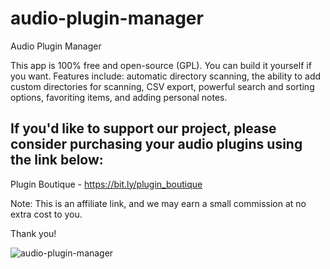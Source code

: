 # audio-plugin-manager
Audio Plugin Manager

This app is 100% free and open-source (GPL). You can build it yourself if you want.
Features include: automatic directory scanning, the ability to add custom directories for scanning, CSV export, powerful search and sorting options, favoriting items, and adding personal notes.

If you'd like to support our project, please consider purchasing your audio plugins using the link below:
-
Plugin Boutique - https://bit.ly/plugin_boutique

Note: This is an affiliate link, and we may earn a small commission at no extra cost to you. 

Thank you!

![audio-plugin-manager](https://github.com/user-attachments/assets/7cf501b1-69d7-4660-ab74-9788e7c99d52)


